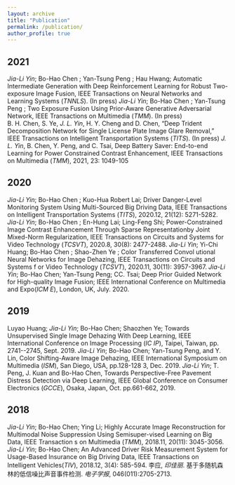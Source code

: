 ```yaml
---
layout: archive
title: "Publication"
permalink: /publication/
author_profile: true
---
```

2021
----
_Jia-Li Yin_; Bo-Hao Chen ; Yan-Tsung Peng ; Hau Hwang; Automatic Intermediate Generation with Deep Reinforcement Learning for Robust Two-exposure Image Fusion, IEEE Transactions on Neural Networks and Learning Systems (_TNNLS_). (In press)
_Jia-Li Yin_; Bo-Hao Chen ; Yan-Tsung Peng ; Two Exposure Fusion Using Prior-Aware Generative Adversarial Network, IEEE Transactions on Multimedia (_TMM_). (In press)  
B. H. Chen, S. Ye, _J. L. Yin_, H. Y. Cheng and D. Chen, “Deep Trident Decomposition Network for Single License Plate Image Glare Removal,” IEEE Transactions on Intelligent Transportation Systems (_TITS_). (In press)
_J. L. Yin_, B. Chen, Y. Peng, and C. Tsai, Deep Battery Saver: End-to-end Learning for Power Constrained Contrast Enhancement, IEEE Transactions on Multimedia (_TMM_), 2021, 23: 1049-105  

2020
----
_Jia-Li Yin_; Bo-Hao Chen ; Kuo-Hua Robert Lai; Driver Danger-Level Monitoring System Using Multi-Sourced Big Driving Data, IEEE Transactions on Intelligent Transportation
Systems (_TITS_), 2020.12, 21(12): 5271-5282.
_Jia-Li Yin_; Bo-Hao Chen ; En-Hung Lai; Ling-Feng Shi; Power-Constrained Image Contrast Enhancement Through Sparse Representationby Joint Mixed-Norm Regularization, IEEE
Transactions on Circuits and Systems for Video Technology (_TCSVT_), 2020.8, 30(8): 2477-2488.
_Jia-Li Yin_; Yi-Chi Huang; Bo-Hao Chen ; Shao-Zhen Ye ; Color Transferred Convol utional Neural Networks for Image Dehazing, IEEE Transactions on Circuits and Systems f
or Video Technology (_TCSVT_), 2020.11, 30(11): 3957-3967.
_Jia-Li Yin_; Bo-Hao Chen; Yan-Tsung Peng; CC. Tsai; Deep Prior Guided Network for High-quality Image Fusion; IEEE International Conference on Multimedia and Expo(_ICM
E_), London, UK, July. 2020.

2019
----
Luyao Huang; _Jia-Li Yin_; Bo-Hao Chen; Shaozhen Ye; Towards Unsupervised Single Image Dehazing With Deep Learning, IEEE International Conference on Image Processing (_IC
IP_), Taipei, Taiwan, pp. 2741--2745, Sept. 2019.
_Jia-Li Yin_; Bo-Hao Chen; Yan-Tsung Peng, and Y. Lin, Color Shifting-Aware Image Dehazing, IEEE International Symposium on Multimedia (_ISM_), San Diego, USA, pp.128-128
3, Dec. 2019.
_Jia-Li Yin_; T. Peng, J. Kuan and Bo-Hao Chen, Towards Perspective-Free Pavement Distress Detection via Deep Learning, IEEE Global Conference on Consumer Electronics
(_GCCE_), Osaka, Japan, Oct. pp.661-662, 2019.

2018
----
_Jia-Li Yin_; Bo-Hao Chen; Ying Li; Highly Accurate Image Reconstruction for Multimodal Noise Suppression Using Semisuper-vised Learning on Big Data, IEEE Transaction
s on Multimedia (_TMM_), 2018.11, 20(11): 3045-3056.
_Jia-Li Yin_; Bo-Hao Chen; An Advanced Driver Risk Measurement System for Usage-Based Insurance on Big Driving Data, IEEE Transactions on Intelligent Vehicles(_TIV_),
2018.12, 3(4): 585-594.
李应, _印佳丽_. 基于多随机森林的低信噪比声音事件检测. _电子学报_, 046(011):2705-2713.

